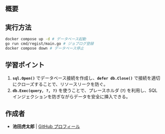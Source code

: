 ## **概要**

## **実行方法**

```sh
docker compose up -d # データベース起動
go run cmd/regist/main.go # ジョブログ登録
docker compose down # データベース停止
```

## **学習ポイント**

1. **`sql.Open()`** でデータベース接続を作成し、**`defer db.Close()`** で接続を適切にクローズすることで、リソースリークを防ぐ。
2. **`db.Exec(query, ?, ?)`** を使うことで、プレースホルダ (**`?`**) を利用し、SQL インジェクションを防ぎながらデータを安全に挿入できる。

## 作成者

- **池田虎太郎** | [GitHub プロフィール](https://github.com/kotaroikeda-apl-dev)
